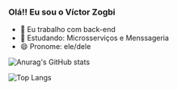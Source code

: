 ### Olá!! Eu sou o Víctor Zogbi

- 🔭 Eu trabalho com back-end
- 🌱 Estudando: Microsserviços e Menssageria
- 😄 Pronome: ele/dele

![Anurag's GitHub stats]([https://github-readme-stats.vercel.app/api?username=anuraghazra&show_icons=true&bg_color=00000000](https://github-readme-stats.vercel.app/api?username=VictorZogbi&show_icons=true&theme=tokyonight))

![Top Langs](https://github-readme-stats.vercel.app/api/top-langs/?username=VictorZogbi&layout=compact)
